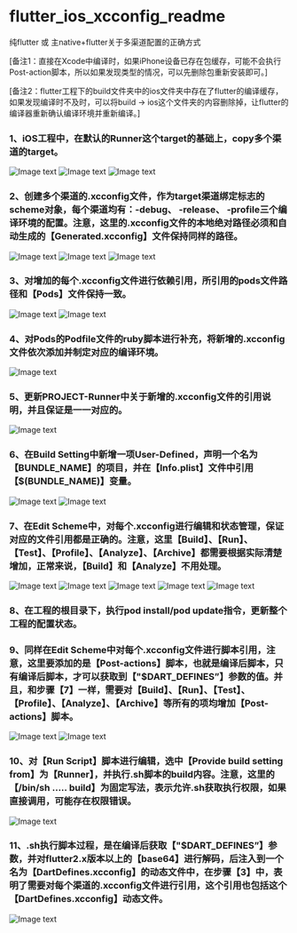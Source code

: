 # flutter_ios_xcconfig_readme
纯flutter 或 主native+flutter关于多渠道配置的正确方式

[备注1：直接在Xcode中编译时，如果iPhone设备已存在包缓存，可能不会执行Post-action脚本，所以如果发现类型的情况，可以先删除包重新安装即可。]

[备注2：flutter工程下的build文件夹中的ios文件夹中存在了flutter的编译缓存，如果发现编译时不及时，可以将build -> ios这个文件夹的内容删除掉，让flutter的编译器重新确认编译环境并重新编译。]

### 1、iOS工程中，在默认的Runner这个target的基础上，copy多个渠道的target。

![Image text](https://github.com/huangsongyao/image-storages/blob/master/image-storages/1.png)
![Image text](https://github.com/huangsongyao/image-storages/blob/master/image-storages/2.png)
![Image text](https://github.com/huangsongyao/image-storages/blob/master/image-storages/3.png)

### 2、创建多个渠道的.xcconfig文件，作为target渠道绑定标志的scheme对象，每个渠道均有：-debug、 -release、 -profile三个编译环境的配置。注意，这里的.xcconfig文件的本地绝对路径必须和自动生成的【Generated.xcconfig】文件保持同样的路径。

![Image text](https://github.com/huangsongyao/image-storages/blob/master/image-storages/4.png)
![Image text](https://github.com/huangsongyao/image-storages/blob/master/image-storages/5.png)
![Image text](https://github.com/huangsongyao/image-storages/blob/master/image-storages/6.png)

### 3、对增加的每个.xcconfig文件进行依赖引用，所引用的pods文件路径和【Pods】文件保持一致。

![Image text](https://github.com/huangsongyao/image-storages/blob/master/image-storages/7.png)
![Image text](https://github.com/huangsongyao/image-storages/blob/master/image-storages/8.png)

### 4、对Pods的Podfile文件的ruby脚本进行补充，将新增的.xcconfig文件依次添加并制定对应的编译环境。

![Image text](https://github.com/huangsongyao/image-storages/blob/master/image-storages/9.png)

### 5、更新PROJECT-Runner中关于新增的.xcconfig文件的引用说明，并且保证是一一对应的。

![Image text](https://github.com/huangsongyao/image-storages/blob/master/image-storages/10.png)

### 6、在Build Setting中新增一项User-Defined，声明一个名为【BUNDLE_NAME】的项目，并在【Info.plist】文件中引用【$(BUNDLE_NAME)】变量。

![Image text](https://github.com/huangsongyao/image-storages/blob/master/image-storages/11.png)
![Image text](https://github.com/huangsongyao/image-storages/blob/master/image-storages/12.png)

### 7、在Edit Scheme中，对每个.xcconfig进行编辑和状态管理，保证对应的文件引用都是正确的。注意，这里【Build】、【Run】、【Test】、【Profile】、【Analyze】、【Archive】都需要根据实际清楚增加，正常来说，【Build】和【Analyze】不用处理。

![Image text](https://github.com/huangsongyao/image-storages/blob/master/image-storages/13.png)
![Image text](https://github.com/huangsongyao/image-storages/blob/master/image-storages/14.png)
![Image text](https://github.com/huangsongyao/image-storages/blob/master/image-storages/15.png)
![Image text](https://github.com/huangsongyao/image-storages/blob/master/image-storages/16.png)
![Image text](https://github.com/huangsongyao/image-storages/blob/master/image-storages/17.png)

### 8、在工程的根目录下，执行pod install/pod update指令，更新整个工程的配置状态。

### 9、同样在Edit Scheme中对每个.xcconfig文件进行脚本引用，注意，这里要添加的是【Post-actions】脚本，也就是编译后脚本，只有编译后脚本，才可以获取到【"$DART_DEFINES”】参数的值。并且，和步骤【7】一样，需要对【Build】、【Run】、【Test】、【Profile】、【Analyze】、【Archive】等所有的项均增加【Post-actions】脚本。

![Image text](https://github.com/huangsongyao/image-storages/blob/master/image-storages/18.png)
![Image text](https://github.com/huangsongyao/image-storages/blob/master/image-storages/19.png)

### 10、对【Run Script】脚本进行编辑，选中【Provide build setting from】为【Runner】，并执行.sh脚本的build内容。注意，这里的【/bin/sh ….. build】为固定写法，表示允许.sh获取执行权限，如果直接调用，可能存在权限错误。

![Image text](https://github.com/huangsongyao/image-storages/blob/master/image-storages/20.png)

### 11、.sh执行脚本过程，是在编译后获取【"$DART_DEFINES”】参数，并对flutter2.x版本以上的【base64】进行解码，后注入到一个名为【DartDefines.xcconfig】的动态文件中，在步骤【3】中，表明了需要对每个渠道的.xcconfig文件进行引用，这个引用也包括这个【DartDefines.xcconfig】动态文件。

![Image text](https://github.com/huangsongyao/image-storages/blob/master/image-storages/21.png)



